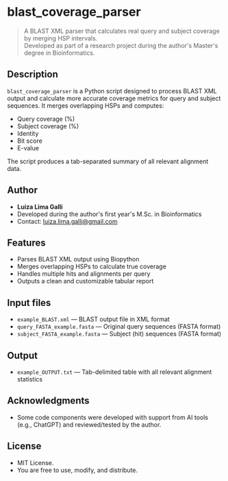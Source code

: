 # blast_coverage_parser

> A BLAST XML parser that calculates real query and subject coverage by merging HSP intervals.  
> Developed as part of a research project during the author's Master's degree in Bioinformatics.

## Description

`blast_coverage_parser` is a Python script designed to process BLAST XML output and calculate more accurate coverage metrics for query and subject sequences. It merges overlapping HSPs and computes:

- Query coverage (%)
- Subject coverage (%)
- Identity
- Bit score
- E-value

The script produces a tab-separated summary of all relevant alignment data.

## Author

- **Luiza Lima Galli**
- Developed during the author's first year's M.Sc. in Bioinformatics
- Contact: luiza.lima.galli@gmail.com

## Features

- Parses BLAST XML output using Biopython
- Merges overlapping HSPs to calculate true coverage
- Handles multiple hits and alignments per query
- Outputs a clean and customizable tabular report

## Input files

- `example_BLAST.xml` — BLAST output file in XML format
- `query_FASTA_example.fasta` — Original query sequences (FASTA format)
- `subject_FASTA_example.fasta` — Subject (hit) sequences (FASTA format)

## Output

- `example_OUTPUT.txt` — Tab-delimited table with all relevant alignment statistics

## Acknowledgments
- Some code components were developed with support from AI tools (e.g., ChatGPT) and reviewed/tested by the author.

## License
- MIT License.
- You are free to use, modify, and distribute.
